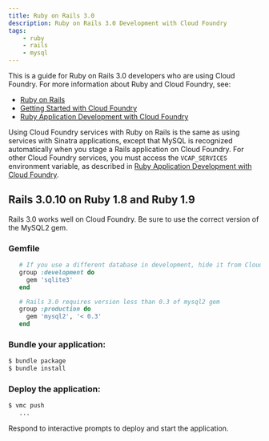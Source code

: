```yaml
---
title: Ruby on Rails 3.0
description: Ruby on Rails 3.0 Development with Cloud Foundry
tags:
    - ruby
    - rails
    - mysql
---
```


This is a guide for Ruby on Rails 3.0 developers who are using Cloud Foundry.
For more information about Ruby and Cloud Foundry, see:

+  [Ruby on Rails](http://rubyonrails.org/)
+  [Getting Started with Cloud Foundry](/getting-started.html)
+  [Ruby Application Development with Cloud Foundry](ruby.html)

Using Cloud Foundry services with Ruby on Rails is the same as using services with Sinatra applications, except that MySQL is recognized automatically when you stage a Rails application on Cloud Foundry. For other Cloud Foundry services, you must access the `VCAP_SERVICES` environment variable, as described in [Ruby Application Development with Cloud Foundry](/frameworks/ruby/ruby.html#using-cloud-foundry-services).

## Rails 3.0.10 on Ruby 1.8 and Ruby 1.9

Rails 3.0 works well on Cloud Foundry. Be sure to use the correct version of the MySQL2 gem.

### Gemfile

```ruby
   # If you use a different database in development, hide it from Cloud Foundry
   group :development do
     gem 'sqlite3'
   end

   # Rails 3.0 requires version less than 0.3 of mysql2 gem
   group :production do
     gem 'mysql2', '< 0.3'
   end
```

### Bundle your application:

```bash
$ bundle package
$ bundle install
```

### Deploy the application:

```bash
$ vmc push
   ...
```

Respond to interactive prompts to deploy and start the application.